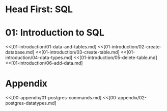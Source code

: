 # Head First: SQL

# 01: Introduction to SQL
<<[01-introduction/01-data-and-tables.md]
<<[01-introduction/02-create-database.md]
<<[01-introduction/03-create-table.md]
<<[01-introduction/04-data-types.md]
<<[01-introduction/05-delete-table.md]
<<[01-introduction/06-add-data.md]

# Appendix
<!-- <<[00-appendix/00-todo.md] -->
<<[00-appendix/01-postgres-commands.md]
<<[00-appendix/02-postgres-datatypes.md]
